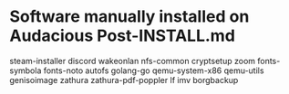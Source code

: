 # Software manually installed on Audacious Post-INSTALL.md

steam-installer
discord
wakeonlan
nfs-common
cryptsetup
zoom
fonts-symbola
fonts-noto
autofs
golang-go
qemu-system-x86
qemu-utils
genisoimage
zathura
zathura-pdf-poppler
lf
imv
borgbackup